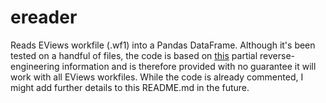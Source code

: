 # ereader

Reads EViews workfile (.wf1) into a Pandas DataFrame. Although it's been tested on a handful of files, the code is based on [this](http://ricardo.ecn.wfu.edu/~cottrell/eviews_format/) partial reverse-engineering information and is therefore provided with no guarantee it will work with all EViews workfiles. While the code is already commented, I might add further details to this README.md in the future.

